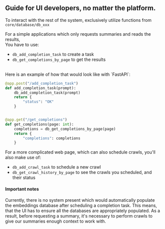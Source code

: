 ## Guide for UI developers, no matter the platform.
To interact with the rest of the system, exclusively utilize functions from `core/database/db_xxx`

For a simple applications which only requests summaries and reads the results,<br>
You have to use:
* `db_add_completion_task` to create a task
* `db_get_completions_by_page` to get the results

<br>
Here is an example of how that would look like with `FastAPI`:

```py
@app.post("/add_completion_task")
def add_completion_task(prompt):
    db_add_completion_task(prompt)
    return {
        "status": "OK"
    }


@app.get("/get_completions")
def get_completions(page: int):
    completions = db_get_completions_by_page(page)
    return {
        "completions": completions
    }
```

For a more complicated web page, which can also schedule crawls,
you'll also make use of:
* `db_add_crawl_task` to schedule a new crawl
* `db_get_crawl_history_by_page` to see the crawls you scheduled, and their status

#### Important notes
Currently, there is no system present which would automatically populate
the embeddings database after scheduling a completion task.
This means, that the UI has to ensure all the databases are appropriately populated.
As a result, before requesting a summary, it's necessary to perform crawls
to give our summaries enough context to work with.